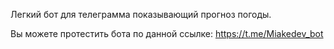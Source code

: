 Легкий бот для телеграмма показывающий прогноз погоды.

Вы можете протестить бота по данной ссылке:
https://t.me/Miakedev_bot
